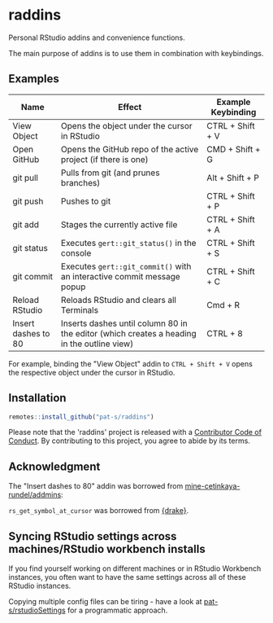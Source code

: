 # raddins

Personal RStudio addins and convenience functions.

The main purpose of addins is to use them in combination with keybindings.

## Examples

| Name                | Effect                                                                                     | Example Keybinding |
|---------------------|--------------------------------------------------------------------------------------------|--------------------|
| View Object         | Opens the object under the cursor in RStudio                                               | CTRL + Shift + V   |
| Open GitHub         | Opens the GitHub repo of the active project (if there is one)                              | CMD + Shift + G    |
| git pull            | Pulls from git (and prunes branches)                                                       | Alt + Shift + P    |
| git push            | Pushes to git                                                                              | CTRL + Shift + P   |
| git add             | Stages the currently active file                                                           | CTRL + Shift + A   |
| git status          | Executes `gert::git_status()` in the console                                               | CTRL + Shift + S   |
| git commit          | Executes `gert::git_commit()` with an interactive commit message popup                     | CTRL + Shift + C   |
| Reload RStudio      | Reloads RStudio and clears all Terminals                                                   | Cmd + R            |
| Insert dashes to 80 | Inserts dashes until column 80 in the editor (which creates a heading in the outline view) | CTRL + 8           |

For example, binding the "View Object" addin to `CTRL + Shift + V` opens the respective object under the cursor in RStudio.

## Installation

``` r
remotes::install_github("pat-s/raddins")
```

Please note that the 'raddins' project is released with a [Contributor Code of Conduct](.github/CODE_OF_CONDUCT.md). By contributing to this project, you agree to abide by its terms.

## Acknowledgment

The "Insert dashes to 80" addin was borrowed from [mine-cetinkaya-rundel/addmins](https://github.com/mine-cetinkaya-rundel/addmins):

`rs_get_symbol_at_cursor` was borrowed from [{drake}](https://github.com/ropensci-books/drake).

## Syncing RStudio settings across machines/RStudio workbench installs

If you find yourself working on different machines or in RStudio Workbench instances, you often want to have the same settings across all of these RStudio instances.

Copying multiple config files can be tiring - have a look at [pat-s/rstudioSettings](https://github.com/pat-s/rstudioSettings) for a programmatic approach.
